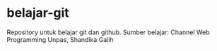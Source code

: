 # belajar-git
Repository untuk belajar git dan github. Sumber belajar: Channel Web Programming Unpas, Shandika Galih
